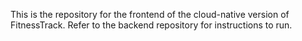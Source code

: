This is the repository for the frontend of the cloud-native version of FitnessTrack. Refer to the backend repository for instructions to run.
